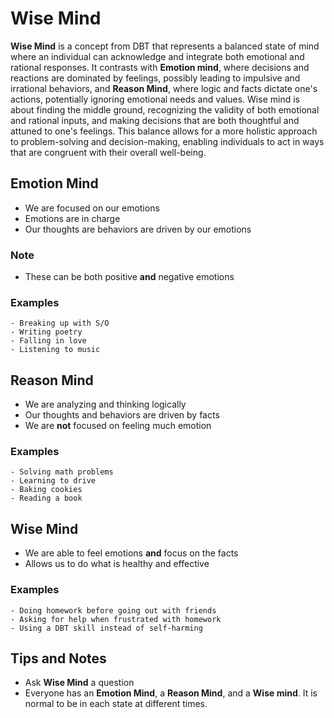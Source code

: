 # Wise Mind

**Wise Mind** is a concept from DBT that represents a balanced state of mind where an individual can acknowledge and integrate both emotional and rational responses. It contrasts with **Emotion mind**, where decisions and reactions are dominated by feelings, possibly leading to impulsive and irrational behaviors, and **Reason Mind**, where logic and facts dictate one's actions, potentially ignoring emotional needs and values. Wise mind is about finding the middle ground, recognizing the validity of both emotional and rational inputs, and making decisions that are both thoughtful and attuned to one's feelings. This balance allows for a more holistic approach to problem-solving and decision-making, enabling individuals to act in ways that are congruent with their overall well-being.



## Emotion Mind

  - We are focused on our emotions
  - Emotions are in charge
  - Our thoughts are behaviors are driven by our emotions
  
### Note

  - These can be both positive **and** negative emotions
  
### Examples
  
    - Breaking up with S/O
    - Writing poetry
    - Falling in love
    - Listening to music



## Reason Mind

  - We are analyzing and thinking logically
  - Our thoughts and behaviors are driven by facts
  - We are **not** focused on feeling much emotion
  
### Examples
  
    - Solving math problems
    - Learning to drive
    - Baking cookies
    - Reading a book
    
    
    
## Wise Mind

  - We are able to feel emotions **and** focus on the facts
  - Allows us to do what is healthy and effective
  
###  Examples
  
    - Doing homework before going out with friends
    - Asking for help when frustrated with homework
    - Using a DBT skill instead of self-harming
    
    
## Tips and Notes

  - Ask **Wise Mind** a question
  - Everyone has an **Emotion Mind**, a **Reason Mind**, and a **Wise mind**. It is normal to be in each state at different times.
